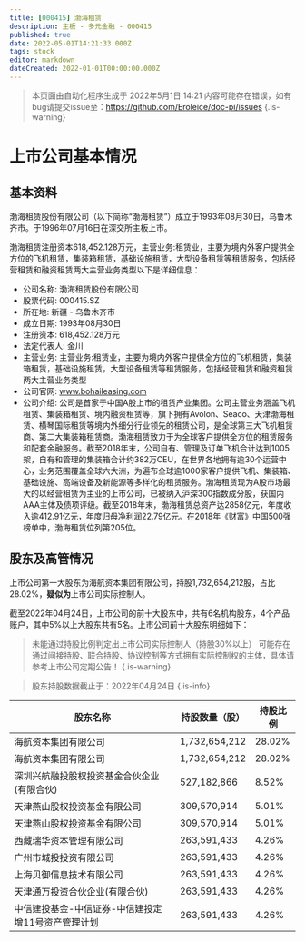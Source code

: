```yaml
---
title: [000415] 渤海租赁
description: 主板 - 多元金融 - 000415
published: true
date: 2022-05-01T14:21:33.000Z
tags: stock
editor: markdown
dateCreated: 2022-01-01T00:00:00.000Z
---
```


> 本页面由自动化程序生成于 2022年5月1日 14:21
> 内容可能存在错误，如有bug请提交issue至：https://github.com/Eroleice/doc-pi/issues
{.is-warning}

# 上市公司基本情况

## 基本资料

渤海租赁股份有限公司（以下简称“渤海租赁”）成立于1993年08月30日，乌鲁木齐市。于1996年07月16日在深交所主板上市。

渤海租赁注册资本618,452.128万元，主营业务:租赁业，主要为境内外客户提供全方位的飞机租赁，集装箱租赁，基础设施租赁，大型设备租赁等租赁服务，包括经营租赁和融资租赁两大主营业务类型以下是详细信息：

- 公司名称: 渤海租赁股份有限公司
- 股票代码: 000415.SZ
- 所在地: 新疆 - 乌鲁木齐市
- 成立日期: 1993年08月30日
- 注册资本: 618,452.128万元
- 法定代表人: 金川
- 主营业务: 主营业务:租赁业，主要为境内外客户提供全方位的飞机租赁，集装箱租赁，基础设施租赁，大型设备租赁等租赁服务，包括经营租赁和融资租赁两大主营业务类型
- 公司官网: www.bohaileasing.com
- 公司介绍: 公司是首家于中国A股上市的租赁产业集团。公司主营业务涵盖飞机租赁、集装箱租赁、境内融资租赁等，旗下拥有Avolon、Seaco、天津渤海租赁、横琴国际租赁等境内外细分行业领先的租赁公司，是全球第三大飞机租赁商、第二大集装箱租赁商。渤海租赁致力于为全球客户提供全方位的租赁服务和配套金融服务。截至2018年末，公司自有、管理及订单飞机合计达到1005架，自有和管理的集装箱合计约382万CEU，在世界各地拥有逾30个运营中心，业务范围覆盖全球六大洲，为遍布全球逾1000家客户提供飞机、集装箱、基础设施、高端设备及新能源等多样化的租赁服务。渤海租赁现为A股市场最大的以经营租赁为主业的上市公司，已被纳入沪深300指数成分股，获国内AAA主体及债项评级。截至2018年末，渤海租赁总资产达2858亿元，年度收入逾412.91亿元，年度归母净利润22.79亿元。在2018年《财富》中国500强榜单中，渤海租赁位列第205位。


## 股东及高管情况

上市公司第一大股东为海航资本集团有限公司，持股1,732,654,212股，占比28.02%，**疑似为**上市公司实际控制人。

截至2022年04月24日，上市公司的前十大股东中，共有6名机构股东，4个产品账户，其中5%以上大股东共有5名。上市公司前十大股东明细如下：

> 未能通过持股比例判定出上市公司实际控制人（持股30%以上）
> 可能存在通过间接持股、联合持股、协议控制等方式拥有实际控制权的主体，具体请参考上市公司定期公告！
{.is-warning}

> 股东持股数据截止于：2022年04月24日
{.is-info}

| 股东名称 | 持股数量（股） | 持股比例 |
| --- | --- | --- |
| 海航资本集团有限公司 | 1,732,654,212 | 28.02% |
| 海航资本集团有限公司 | 1,732,654,212 | 28.02% |
| 深圳兴航融投股权投资基金合伙企业(有限合伙) | 527,182,866 | 8.52% |
| 天津燕山股权投资基金有限公司 | 309,570,914 | 5.01% |
| 天津燕山股权投资基金有限公司 | 309,570,914 | 5.01% |
| 西藏瑞华资本管理有限公司 | 263,591,433 | 4.26% |
| 广州市城投投资有限公司 | 263,591,433 | 4.26% |
| 上海贝御信息技术有限公司 | 263,591,433 | 4.26% |
| 天津通万投资合伙企业(有限合伙) | 263,591,433 | 4.26% |
| 中信建投基金-中信证券-中信建投定增11号资产管理计划 | 263,591,433 | 4.26% |





